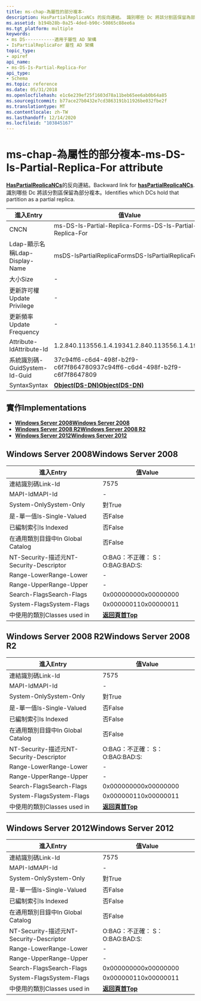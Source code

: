 ```yaml
---
title: ms-chap-為屬性的部分複本-
description: HasPartialReplicaNCs 的反向連結。 識別哪些 Dc 將該分割區保留為部分複本。
ms.assetid: b194b28b-0a25-4ded-b90c-50865c88ee6a
ms.tgt_platform: multiple
keywords:
- ms DS-----------適用于屬性 AD 架構
- IsPartialReplicaFor 屬性 AD 架構
topic_type:
- apiref
api_name:
- ms-DS-Is-Partial-Replica-For
api_type:
- Schema
ms.topic: reference
ms.date: 05/31/2018
ms.openlocfilehash: e1c6e239ef25f1603d78a11beb65ee6ab0b64a85
ms.sourcegitcommit: b77ace27b0432e7cd3863191b11926be032fbe2f
ms.translationtype: MT
ms.contentlocale: zh-TW
ms.lasthandoff: 12/14/2020
ms.locfileid: "103845167"
---
```

# <a name="ms-ds-is-partial-replica-for-attribute"></a><span data-ttu-id="25dbc-106">ms-chap-為屬性的部分複本-</span><span class="sxs-lookup"><span data-stu-id="25dbc-106">ms-DS-Is-Partial-Replica-For attribute</span></span>

<span data-ttu-id="25dbc-107">[**HasPartialReplicaNCs**](a-haspartialreplicancs.md)的反向連結。</span><span class="sxs-lookup"><span data-stu-id="25dbc-107">Backward link for [**hasPartialReplicaNCs**](a-haspartialreplicancs.md).</span></span> <span data-ttu-id="25dbc-108">識別哪些 Dc 將該分割區保留為部分複本。</span><span class="sxs-lookup"><span data-stu-id="25dbc-108">Identifies which DCs hold that partition as a partial replica.</span></span>



| <span data-ttu-id="25dbc-109">進入</span><span class="sxs-lookup"><span data-stu-id="25dbc-109">Entry</span></span> | <span data-ttu-id="25dbc-110">值</span><span class="sxs-lookup"><span data-stu-id="25dbc-110">Value</span></span> |
|-------------------|-----------------------------------------|
| <span data-ttu-id="25dbc-111">CN</span><span class="sxs-lookup"><span data-stu-id="25dbc-111">CN</span></span>                | <span data-ttu-id="25dbc-112">ms-DS-Is-Partial-Replica-For</span><span class="sxs-lookup"><span data-stu-id="25dbc-112">ms-DS-Is-Partial-Replica-For</span></span>            |
| <span data-ttu-id="25dbc-113">Ldap-顯示名稱</span><span class="sxs-lookup"><span data-stu-id="25dbc-113">Ldap-Display-Name</span></span> | <span data-ttu-id="25dbc-114">msDS-IsPartialReplicaFor</span><span class="sxs-lookup"><span data-stu-id="25dbc-114">msDS-IsPartialReplicaFor</span></span>                |
| <span data-ttu-id="25dbc-115">大小</span><span class="sxs-lookup"><span data-stu-id="25dbc-115">Size</span></span>              | \-                                      |
| <span data-ttu-id="25dbc-116">更新許可權</span><span class="sxs-lookup"><span data-stu-id="25dbc-116">Update Privilege</span></span>  | \-                                      |
| <span data-ttu-id="25dbc-117">更新頻率</span><span class="sxs-lookup"><span data-stu-id="25dbc-117">Update Frequency</span></span>  | \-                                      |
| <span data-ttu-id="25dbc-118">Attribute-Id</span><span class="sxs-lookup"><span data-stu-id="25dbc-118">Attribute-Id</span></span>      | <span data-ttu-id="25dbc-119">1.2.840.113556.1.4.1934</span><span class="sxs-lookup"><span data-stu-id="25dbc-119">1.2.840.113556.1.4.1934</span></span>                 |
| <span data-ttu-id="25dbc-120">系統識別碼-Guid</span><span class="sxs-lookup"><span data-stu-id="25dbc-120">System-Id-Guid</span></span>    | <span data-ttu-id="25dbc-121">37c94ff6-c6d4-498f-b2f9-c6f7f8647809</span><span class="sxs-lookup"><span data-stu-id="25dbc-121">37c94ff6-c6d4-498f-b2f9-c6f7f8647809</span></span>    |
| <span data-ttu-id="25dbc-122">Syntax</span><span class="sxs-lookup"><span data-stu-id="25dbc-122">Syntax</span></span>            | [<span data-ttu-id="25dbc-123">**Object(DS-DN)**</span><span class="sxs-lookup"><span data-stu-id="25dbc-123">**Object(DS-DN)**</span></span>](s-object-ds-dn.md) |



## <a name="implementations"></a><span data-ttu-id="25dbc-124">實作</span><span class="sxs-lookup"><span data-stu-id="25dbc-124">Implementations</span></span>

-   [<span data-ttu-id="25dbc-125">**Windows Server 2008**</span><span class="sxs-lookup"><span data-stu-id="25dbc-125">**Windows Server 2008**</span></span>](#windows-server-2008)
-   [<span data-ttu-id="25dbc-126">**Windows Server 2008 R2**</span><span class="sxs-lookup"><span data-stu-id="25dbc-126">**Windows Server 2008 R2**</span></span>](#windows-server-2008-r2)
-   [<span data-ttu-id="25dbc-127">**Windows Server 2012**</span><span class="sxs-lookup"><span data-stu-id="25dbc-127">**Windows Server 2012**</span></span>](#windows-server-2012)

## <a name="windows-server-2008"></a><span data-ttu-id="25dbc-128">Windows Server 2008</span><span class="sxs-lookup"><span data-stu-id="25dbc-128">Windows Server 2008</span></span>



| <span data-ttu-id="25dbc-129">進入</span><span class="sxs-lookup"><span data-stu-id="25dbc-129">Entry</span></span> | <span data-ttu-id="25dbc-130">值</span><span class="sxs-lookup"><span data-stu-id="25dbc-130">Value</span></span> |
|------------------------|---------------------------------|
| <span data-ttu-id="25dbc-131">連結識別碼</span><span class="sxs-lookup"><span data-stu-id="25dbc-131">Link-Id</span></span>                | <span data-ttu-id="25dbc-132">75</span><span class="sxs-lookup"><span data-stu-id="25dbc-132">75</span></span>                              |
| <span data-ttu-id="25dbc-133">MAPI-Id</span><span class="sxs-lookup"><span data-stu-id="25dbc-133">MAPI-Id</span></span>                | \-                              |
| <span data-ttu-id="25dbc-134">System-Only</span><span class="sxs-lookup"><span data-stu-id="25dbc-134">System-Only</span></span>            | <span data-ttu-id="25dbc-135">對</span><span class="sxs-lookup"><span data-stu-id="25dbc-135">True</span></span>                            |
| <span data-ttu-id="25dbc-136">是-單一值</span><span class="sxs-lookup"><span data-stu-id="25dbc-136">Is-Single-Valued</span></span>       | <span data-ttu-id="25dbc-137">否</span><span class="sxs-lookup"><span data-stu-id="25dbc-137">False</span></span>                           |
| <span data-ttu-id="25dbc-138">已編制索引</span><span class="sxs-lookup"><span data-stu-id="25dbc-138">Is Indexed</span></span>             | <span data-ttu-id="25dbc-139">否</span><span class="sxs-lookup"><span data-stu-id="25dbc-139">False</span></span>                           |
| <span data-ttu-id="25dbc-140">在通用類別目錄中</span><span class="sxs-lookup"><span data-stu-id="25dbc-140">In Global Catalog</span></span>      | <span data-ttu-id="25dbc-141">否</span><span class="sxs-lookup"><span data-stu-id="25dbc-141">False</span></span>                           |
| <span data-ttu-id="25dbc-142">NT-Security-描述元</span><span class="sxs-lookup"><span data-stu-id="25dbc-142">NT-Security-Descriptor</span></span> | <span data-ttu-id="25dbc-143">O:BAG：不正確： S：</span><span class="sxs-lookup"><span data-stu-id="25dbc-143">O:BAG:BAD:S:</span></span>                    |
| <span data-ttu-id="25dbc-144">Range-Lower</span><span class="sxs-lookup"><span data-stu-id="25dbc-144">Range-Lower</span></span>            | \-                              |
| <span data-ttu-id="25dbc-145">Range-Upper</span><span class="sxs-lookup"><span data-stu-id="25dbc-145">Range-Upper</span></span>            | \-                              |
| <span data-ttu-id="25dbc-146">Search-Flags</span><span class="sxs-lookup"><span data-stu-id="25dbc-146">Search-Flags</span></span>           | <span data-ttu-id="25dbc-147">0x00000000</span><span class="sxs-lookup"><span data-stu-id="25dbc-147">0x00000000</span></span>                      |
| <span data-ttu-id="25dbc-148">System-Flags</span><span class="sxs-lookup"><span data-stu-id="25dbc-148">System-Flags</span></span>           | <span data-ttu-id="25dbc-149">0x00000011</span><span class="sxs-lookup"><span data-stu-id="25dbc-149">0x00000011</span></span>                      |
| <span data-ttu-id="25dbc-150">中使用的類別</span><span class="sxs-lookup"><span data-stu-id="25dbc-150">Classes used in</span></span>        | [<span data-ttu-id="25dbc-151">**返回頁首**</span><span class="sxs-lookup"><span data-stu-id="25dbc-151">**Top**</span></span>](c-top.md)<br/> |



## <a name="windows-server-2008-r2"></a><span data-ttu-id="25dbc-152">Windows Server 2008 R2</span><span class="sxs-lookup"><span data-stu-id="25dbc-152">Windows Server 2008 R2</span></span>



| <span data-ttu-id="25dbc-153">進入</span><span class="sxs-lookup"><span data-stu-id="25dbc-153">Entry</span></span> | <span data-ttu-id="25dbc-154">值</span><span class="sxs-lookup"><span data-stu-id="25dbc-154">Value</span></span> |
|------------------------|---------------------------------|
| <span data-ttu-id="25dbc-155">連結識別碼</span><span class="sxs-lookup"><span data-stu-id="25dbc-155">Link-Id</span></span>                | <span data-ttu-id="25dbc-156">75</span><span class="sxs-lookup"><span data-stu-id="25dbc-156">75</span></span>                              |
| <span data-ttu-id="25dbc-157">MAPI-Id</span><span class="sxs-lookup"><span data-stu-id="25dbc-157">MAPI-Id</span></span>                | \-                              |
| <span data-ttu-id="25dbc-158">System-Only</span><span class="sxs-lookup"><span data-stu-id="25dbc-158">System-Only</span></span>            | <span data-ttu-id="25dbc-159">對</span><span class="sxs-lookup"><span data-stu-id="25dbc-159">True</span></span>                            |
| <span data-ttu-id="25dbc-160">是-單一值</span><span class="sxs-lookup"><span data-stu-id="25dbc-160">Is-Single-Valued</span></span>       | <span data-ttu-id="25dbc-161">否</span><span class="sxs-lookup"><span data-stu-id="25dbc-161">False</span></span>                           |
| <span data-ttu-id="25dbc-162">已編制索引</span><span class="sxs-lookup"><span data-stu-id="25dbc-162">Is Indexed</span></span>             | <span data-ttu-id="25dbc-163">否</span><span class="sxs-lookup"><span data-stu-id="25dbc-163">False</span></span>                           |
| <span data-ttu-id="25dbc-164">在通用類別目錄中</span><span class="sxs-lookup"><span data-stu-id="25dbc-164">In Global Catalog</span></span>      | <span data-ttu-id="25dbc-165">否</span><span class="sxs-lookup"><span data-stu-id="25dbc-165">False</span></span>                           |
| <span data-ttu-id="25dbc-166">NT-Security-描述元</span><span class="sxs-lookup"><span data-stu-id="25dbc-166">NT-Security-Descriptor</span></span> | <span data-ttu-id="25dbc-167">O:BAG：不正確： S：</span><span class="sxs-lookup"><span data-stu-id="25dbc-167">O:BAG:BAD:S:</span></span>                    |
| <span data-ttu-id="25dbc-168">Range-Lower</span><span class="sxs-lookup"><span data-stu-id="25dbc-168">Range-Lower</span></span>            | \-                              |
| <span data-ttu-id="25dbc-169">Range-Upper</span><span class="sxs-lookup"><span data-stu-id="25dbc-169">Range-Upper</span></span>            | \-                              |
| <span data-ttu-id="25dbc-170">Search-Flags</span><span class="sxs-lookup"><span data-stu-id="25dbc-170">Search-Flags</span></span>           | <span data-ttu-id="25dbc-171">0x00000000</span><span class="sxs-lookup"><span data-stu-id="25dbc-171">0x00000000</span></span>                      |
| <span data-ttu-id="25dbc-172">System-Flags</span><span class="sxs-lookup"><span data-stu-id="25dbc-172">System-Flags</span></span>           | <span data-ttu-id="25dbc-173">0x00000011</span><span class="sxs-lookup"><span data-stu-id="25dbc-173">0x00000011</span></span>                      |
| <span data-ttu-id="25dbc-174">中使用的類別</span><span class="sxs-lookup"><span data-stu-id="25dbc-174">Classes used in</span></span>        | [<span data-ttu-id="25dbc-175">**返回頁首**</span><span class="sxs-lookup"><span data-stu-id="25dbc-175">**Top**</span></span>](c-top.md)<br/> |



## <a name="windows-server-2012"></a><span data-ttu-id="25dbc-176">Windows Server 2012</span><span class="sxs-lookup"><span data-stu-id="25dbc-176">Windows Server 2012</span></span>



| <span data-ttu-id="25dbc-177">進入</span><span class="sxs-lookup"><span data-stu-id="25dbc-177">Entry</span></span> | <span data-ttu-id="25dbc-178">值</span><span class="sxs-lookup"><span data-stu-id="25dbc-178">Value</span></span> |
|------------------------|---------------------------------|
| <span data-ttu-id="25dbc-179">連結識別碼</span><span class="sxs-lookup"><span data-stu-id="25dbc-179">Link-Id</span></span>                | <span data-ttu-id="25dbc-180">75</span><span class="sxs-lookup"><span data-stu-id="25dbc-180">75</span></span>                              |
| <span data-ttu-id="25dbc-181">MAPI-Id</span><span class="sxs-lookup"><span data-stu-id="25dbc-181">MAPI-Id</span></span>                | \-                              |
| <span data-ttu-id="25dbc-182">System-Only</span><span class="sxs-lookup"><span data-stu-id="25dbc-182">System-Only</span></span>            | <span data-ttu-id="25dbc-183">對</span><span class="sxs-lookup"><span data-stu-id="25dbc-183">True</span></span>                            |
| <span data-ttu-id="25dbc-184">是-單一值</span><span class="sxs-lookup"><span data-stu-id="25dbc-184">Is-Single-Valued</span></span>       | <span data-ttu-id="25dbc-185">否</span><span class="sxs-lookup"><span data-stu-id="25dbc-185">False</span></span>                           |
| <span data-ttu-id="25dbc-186">已編制索引</span><span class="sxs-lookup"><span data-stu-id="25dbc-186">Is Indexed</span></span>             | <span data-ttu-id="25dbc-187">否</span><span class="sxs-lookup"><span data-stu-id="25dbc-187">False</span></span>                           |
| <span data-ttu-id="25dbc-188">在通用類別目錄中</span><span class="sxs-lookup"><span data-stu-id="25dbc-188">In Global Catalog</span></span>      | <span data-ttu-id="25dbc-189">否</span><span class="sxs-lookup"><span data-stu-id="25dbc-189">False</span></span>                           |
| <span data-ttu-id="25dbc-190">NT-Security-描述元</span><span class="sxs-lookup"><span data-stu-id="25dbc-190">NT-Security-Descriptor</span></span> | <span data-ttu-id="25dbc-191">O:BAG：不正確： S：</span><span class="sxs-lookup"><span data-stu-id="25dbc-191">O:BAG:BAD:S:</span></span>                    |
| <span data-ttu-id="25dbc-192">Range-Lower</span><span class="sxs-lookup"><span data-stu-id="25dbc-192">Range-Lower</span></span>            | \-                              |
| <span data-ttu-id="25dbc-193">Range-Upper</span><span class="sxs-lookup"><span data-stu-id="25dbc-193">Range-Upper</span></span>            | \-                              |
| <span data-ttu-id="25dbc-194">Search-Flags</span><span class="sxs-lookup"><span data-stu-id="25dbc-194">Search-Flags</span></span>           | <span data-ttu-id="25dbc-195">0x00000000</span><span class="sxs-lookup"><span data-stu-id="25dbc-195">0x00000000</span></span>                      |
| <span data-ttu-id="25dbc-196">System-Flags</span><span class="sxs-lookup"><span data-stu-id="25dbc-196">System-Flags</span></span>           | <span data-ttu-id="25dbc-197">0x00000011</span><span class="sxs-lookup"><span data-stu-id="25dbc-197">0x00000011</span></span>                      |
| <span data-ttu-id="25dbc-198">中使用的類別</span><span class="sxs-lookup"><span data-stu-id="25dbc-198">Classes used in</span></span>        | [<span data-ttu-id="25dbc-199">**返回頁首**</span><span class="sxs-lookup"><span data-stu-id="25dbc-199">**Top**</span></span>](c-top.md)<br/> |



 

 





